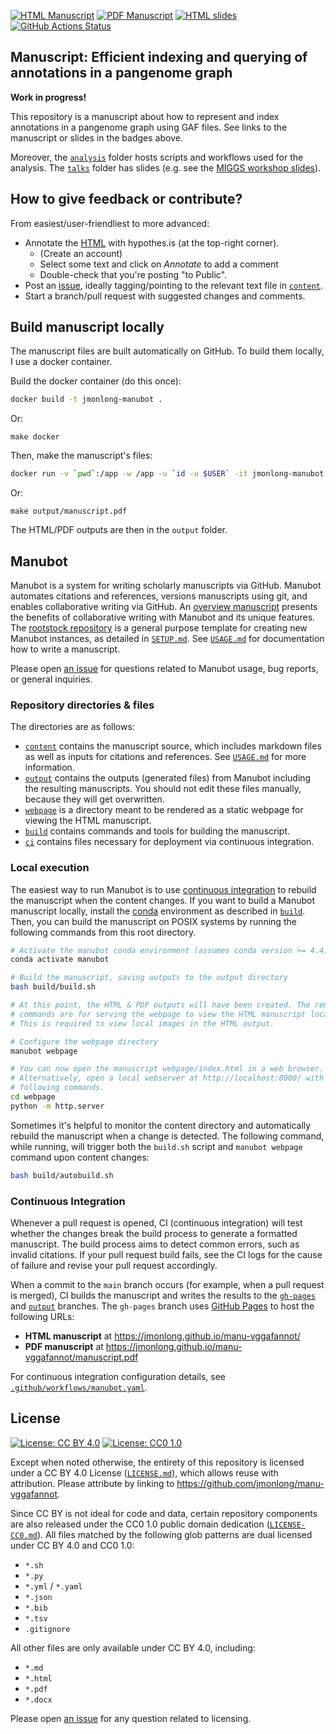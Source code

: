 [![HTML Manuscript](https://img.shields.io/badge/manuscript-HTML-blue.svg)](https://jmonlong.github.io/manu-vggafannot/)
[![PDF Manuscript](https://img.shields.io/badge/manuscript-PDF-blue.svg)](https://jmonlong.github.io/manu-vggafannot/manuscript.pdf)
[![HTML slides](https://img.shields.io/badge/slides-HTML-blue.svg)](https://jmonlong.github.io/manu-vggafannot/vggafannot-miggs24.html)
[![GitHub Actions Status](https://github.com/jmonlong/manu-vggafannot/workflows/Manubot/badge.svg)](https://github.com/jmonlong/manu-vggafannot/actions)

## Manuscript: Efficient indexing and querying of annotations in a pangenome graph

**Work in progress!**

This repository is a manuscript about how to represent and index annotations in a pangenome graph using GAF files.
See links to the manuscript or slides in the badges above.

Moreover, the [`analysis`](analysis) folder hosts scripts and workflows used for the analysis. 
The [`talks`](talks) folder has slides (e.g. see the [MIGGS workshop slides](https://jmonlong.github.io/manu-vggafannot/vggafannot-miggs24.html)).

## How to give feedback or contribute?

From easiest/user-friendliest to more advanced:

- Annotate the [HTML](https://jmonlong.github.io/manu-vggafannot/) with hypothes.is (at the top-right corner).
    - (Create an account)
    - Select some text and click on *Annotate* to add a comment
    - Double-check that you're posting "to Public".
- Post an [issue](https://github.com/jmonlong/manu-vggafannot/issues), ideally tagging/pointing to the relevant text file in [`content`](content).
- Start a branch/pull request with suggested changes and comments.

## Build manuscript locally

The manuscript files are built automatically on GitHub. 
To build them locally, I use a docker container.

Build the docker container (do this once):

```sh
docker build -t jmonlong-manubot .
```

Or:

```
make docker
```

Then, make the manuscript's files:

```sh
docker run -v `pwd`:/app -w /app -u `id -u $USER` -it jmonlong-manubot bash build/build.sh
```

Or:

```
make output/manuscript.pdf
```

The HTML/PDF outputs are then in the `output` folder.

## Manubot

<!-- usage note: do not edit this section -->

Manubot is a system for writing scholarly manuscripts via GitHub.
Manubot automates citations and references, versions manuscripts using git, and enables collaborative writing via GitHub.
An [overview manuscript](https://greenelab.github.io/meta-review/ "Open collaborative writing with Manubot") presents the benefits of collaborative writing with Manubot and its unique features.
The [rootstock repository](https://git.io/fhQH1) is a general purpose template for creating new Manubot instances, as detailed in [`SETUP.md`](SETUP.md).
See [`USAGE.md`](USAGE.md) for documentation how to write a manuscript.

Please open [an issue](https://git.io/fhQHM) for questions related to Manubot usage, bug reports, or general inquiries.

### Repository directories & files

The directories are as follows:

+ [`content`](content) contains the manuscript source, which includes markdown files as well as inputs for citations and references.
  See [`USAGE.md`](USAGE.md) for more information.
+ [`output`](output) contains the outputs (generated files) from Manubot including the resulting manuscripts.
  You should not edit these files manually, because they will get overwritten.
+ [`webpage`](webpage) is a directory meant to be rendered as a static webpage for viewing the HTML manuscript.
+ [`build`](build) contains commands and tools for building the manuscript.
+ [`ci`](ci) contains files necessary for deployment via continuous integration.

### Local execution

The easiest way to run Manubot is to use [continuous integration](#continuous-integration) to rebuild the manuscript when the content changes.
If you want to build a Manubot manuscript locally, install the [conda](https://conda.io) environment as described in [`build`](build).
Then, you can build the manuscript on POSIX systems by running the following commands from this root directory.

```sh
# Activate the manubot conda environment (assumes conda version >= 4.4)
conda activate manubot

# Build the manuscript, saving outputs to the output directory
bash build/build.sh

# At this point, the HTML & PDF outputs will have been created. The remaining
# commands are for serving the webpage to view the HTML manuscript locally.
# This is required to view local images in the HTML output.

# Configure the webpage directory
manubot webpage

# You can now open the manuscript webpage/index.html in a web browser.
# Alternatively, open a local webserver at http://localhost:8000/ with the
# following commands.
cd webpage
python -m http.server
```

Sometimes it's helpful to monitor the content directory and automatically rebuild the manuscript when a change is detected.
The following command, while running, will trigger both the `build.sh` script and `manubot webpage` command upon content changes:

```sh
bash build/autobuild.sh
```

### Continuous Integration

Whenever a pull request is opened, CI (continuous integration) will test whether the changes break the build process to generate a formatted manuscript.
The build process aims to detect common errors, such as invalid citations.
If your pull request build fails, see the CI logs for the cause of failure and revise your pull request accordingly.

When a commit to the `main` branch occurs (for example, when a pull request is merged), CI builds the manuscript and writes the results to the [`gh-pages`](https://github.com/jmonlong/manu-vggafannot/tree/gh-pages) and [`output`](https://github.com/jmonlong/manu-vggafannot/tree/output) branches.
The `gh-pages` branch uses [GitHub Pages](https://pages.github.com/) to host the following URLs:

+ **HTML manuscript** at https://jmonlong.github.io/manu-vggafannot/
+ **PDF manuscript** at https://jmonlong.github.io/manu-vggafannot/manuscript.pdf

For continuous integration configuration details, see [`.github/workflows/manubot.yaml`](.github/workflows/manubot.yaml).

## License

<!--
usage note: edit this section to change the license of your manuscript or source code changes to this repository.
We encourage users to openly license their manuscripts, which is the default as specified below.
-->

[![License: CC BY 4.0](https://img.shields.io/badge/License%20All-CC%20BY%204.0-lightgrey.svg)](http://creativecommons.org/licenses/by/4.0/)
[![License: CC0 1.0](https://img.shields.io/badge/License%20Parts-CC0%201.0-lightgrey.svg)](https://creativecommons.org/publicdomain/zero/1.0/)

Except when noted otherwise, the entirety of this repository is licensed under a CC BY 4.0 License ([`LICENSE.md`](LICENSE.md)), which allows reuse with attribution.
Please attribute by linking to https://github.com/jmonlong/manu-vggafannot.

Since CC BY is not ideal for code and data, certain repository components are also released under the CC0 1.0 public domain dedication ([`LICENSE-CC0.md`](LICENSE-CC0.md)).
All files matched by the following glob patterns are dual licensed under CC BY 4.0 and CC0 1.0:

+ `*.sh`
+ `*.py`
+ `*.yml` / `*.yaml`
+ `*.json`
+ `*.bib`
+ `*.tsv`
+ `.gitignore`

All other files are only available under CC BY 4.0, including:

+ `*.md`
+ `*.html`
+ `*.pdf`
+ `*.docx`

Please open [an issue](https://github.com/jmonlong/manu-vggafannot/issues) for any question related to licensing.
